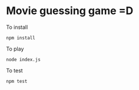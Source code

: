 # Movie guessing game =D

To install
````
npm install

````


To play
````
node index.js
````

To test
````
npm test
````